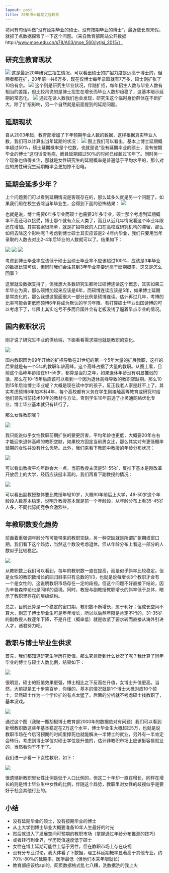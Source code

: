 ```yaml
---
layout: post
title: 20年博士延期之怪现状
---
```


坊间有句话叫做“没有延期毕业的硕士，没有按期毕业的博士”，最近放长周末假，就抓了点数据探索了一下这个问题。（来自教育部网站公开数据http://www.moe.edu.cn/s78/A03/moe_560/jytjsj_2015/）

## 研究生教育现状

![](http://yufree.github.io/blogcn/figure/admitted.png)
这是最近20年研究生招生情况，可以看出硕士的扩招力度是远高于博士的，但两者都在扩，20年前一共6万多，现在仅博士每年录取就有7万多，硕士则扩张了10倍有余。
![](http://yufree.github.io/blogcn/figure/graduates.png)
这个则是研究生毕业状况，伴随扩招，每年招生人数与毕业人数有相当的差距，但比较吊诡的是博士招生在增长而毕业人数却趋稳了，这基本暗示延期的常态化。
![](http://yufree.github.io/blogcn/figure/enrolment.png)
通过在读人数我们也会发现，研究生这个临时身份群体在不断扩大，除了扩招影响，另一个自然就是前面提到的延期问题。

## 延期现状

自从2003年起，教育部增加了下年预期毕业人数的数据，这样根据真实毕业人数，我们可以计算出当年延期的状况：
![](http://yufree.github.io/blogcn/figure/extend.png)
图上我们可以看出，基本上博士延期概率超过50%，硕士延期概率是个位数，也就是说“没有延期毕业的硕士，没有按期毕业的博士”这句话没毛病，而且延期超过50%的时间已经超过10年了。同时另一个现象也值得关注，那就是女性研究生的延期概率是普遍低于平均水平的，那么对应的男性研究生延期概率会更加惨不忍睹。

## 延期会延多少年？

上个问题我们可以看到延期情况是客观存在的，那么延多久就是另一个问题了。如果我们用在校生去除当年毕业生，会得到下面的恐怖结果：
![](http://yufree.github.io/blogcn/figure/meangrad.png)

也就是说，博士需要6年多毕业而硕士也需要3年多毕业，硕士那个考虑到延期概率不高还可以接受，博士那个就有点反人类了，而且从近几年情况看这个毕业年限还在增加。其实答案很简单，就是扩招导致的人口在高校或研究机构的滞留，那么如何去除这个影响呢？考虑到博士硕士其实应该是2-4年内毕业，我们只要用当年录取的人数去对比2-4年后毕业的人数就可以了。结果如下：

![](http://yufree.github.io/blogcn/figure/year2.png)
![](http://yufree.github.io/blogcn/figure/year3.png)
![](http://yufree.github.io/blogcn/figure/year4.png)

考虑到博士毕业率应该低于硕士且硕士毕业率不应该超过100%，应该是3年毕业的数据比较可信，但同时我们会注意到3年毕业率要远高于延期概率，这又是怎么回事？

这里就没数据支持了，但我想大多数研究生都听过硕博连读这个概念，其实如果三年毕业为真，那么硕博加起来应该是6年，而硕博连读应该是5年，如果博士延期是常态化的，那么我想这里面很大一部分比例是硕博连读。估计再过几年，考博的比率可能会更低而硕博6年将成为默认的学习年限。有打算硕士毕业出国读博的可以考虑下了，年限上其实吃亏不多而且国外会有老板没钱了逼着早点毕业的情况。

## 国内教职状况

刚才说了研究生毕业的供给端，下面看看需求端也就是教职的变化。

![](http://yufree.github.io/blogcn/figure/positionall.png)

国内教职因为99年开始的扩招导致在21世纪的第一个5年大量的扩展教职，这样的后果就是有一个5年的教职年龄高峰，这个高峰占据了大量的教职。从图上看，目前这个高峰年龄段在51-55岁，都算是当打之年，如果退休年龄没有明显推迟的话，那么在10-15年后应该可以看到一个因为退休高峰导致的教职空缺期。那么10到15年后谁博士毕业呢？大概是现在读中学的孩子，反正我老人家是赶不上了。其实考虑硕博6年加本科4年，每个高校都有义务在学生刚接触高等教育或研究时给他们领先当前技术10年的教材与方法，否则学生10年前选了小灵通网络优化专业，博士毕业基本就只有转行了。

那么女性教职呢？

![](http://yufree.github.io/blogcn/figure/positionallf.png)

我只能说似乎女性教职前期扩张的要更厉害，平均年龄也更低，大概要20年左右才能迎来退休高峰的教职空缺，如果校方固定当前男女比，那么其实对有更低概率延期的女性并没有什么优势。此外，我们来看下教职中教授的年龄分布状况：

![](http://yufree.github.io/blogcn/figure/positionprof.png)

可以看出教授平均年龄会大一点，当前教授主流是51-55岁，反推下基本是刚改革开放后上的大学，经历应该挺丰富的。我们再看下副教授的情况：

![](http://yufree.github.io/blogcn/figure/positionprofa.png)

可以看出副教授整体要比教授年轻10岁，大概90年前后上大学，46-50岁这个年龄段人数基本稳定，说明升教授基本就是前一个年龄段，从年龄分布上看35-45岁人多，不同代际间竞争会激烈些。

## 年教职数变化趋势

前面着重强调年龄分布可能带来的教职空缺，另一种空缺就是所谓扩张期或窗口期，我们看下这个趋势，当然这个数没考虑退休，但从年龄分布上看这一部分的人数似乎比较稳定。

![](http://yufree.github.io/blogcn/figure/positiontrend.png)

从教职数上我们可以看到，每年的教职数一直在提高，而是似乎斜率比较稳定。但是女性的教职数增长的回归斜率只有总数的1/3，也就是说每增长3个教职才会有一个是女性的，这说明教职市场存在一定的歧视。但这个问题不好直接下结论，因为辛普森悖论也是同样的语境。同时，教授与副教授教职增长的斜率低于总体，暗示了教职里存在的层级结构。

总之，目前还算是一个稳定的窗口期，教职数不断增长，属于利好；但成长空间不算大，别忘了博士毕业生可是年年增长，所以以后熬年限是肯定不行的，31-35岁的副教授人数逐年下降，不是升迁（概率低）就是收紧了要求转而直接从海外引进人才，诸君努力吧。

## 教职与博士毕业生供求

首先，我们都知道研究生学历在贬值，那么究竟贬到什么状况了呢？我计算了同年毕业的博士与硕士人数比例，结果如下：

![](http://yufree.github.io/blogcn/figure/phdvalue.png)

很明显，硕士的贬值效果更强，博士相比之下反而在升值，女博士升值更高。当然，大前提是五十步笑百步，你懂的。基本的情况就是1个博士大概对应10个硕士，显然硕士作为一个学位扩的有点太猛了。后面的分析就不考虑硕士找教职了，基本没戏。

![](http://yufree.github.io/blogcn/figure/positionphd.png)

通过这个图（我赌一瓶胡椒博士教育部2000年的数据绝对有问题）我们可以看到新增教职数这些年基本稳定在2万这个水平，博士毕业生大概超过5万，也就是说教职市场在今后可预期的时间里撑死也就能解决一半博士的就业，另外有一半肯定会转行。考虑到博士学位对硕士学位是升值的，估计非教职市场上应该挺容易就业的，当然看你干不干了。

我们进一步看一下女性教职，如下：

![](http://yufree.github.io/blogcn/figure/positionphdf.png)

很遗憾新教职里女性比例是低于人口比例的，但这二十年却一直在增长，同样在增长的则是博士毕业生中女性的比例，伴随这个趋势，教职里对女性的歧视似乎是要好于社会其他行业的。

## 小结

- 没有延期毕业的硕士，没有按期毕业的博士
- 从上大学到博士毕业大概要准备10年人生最好的时光
- 然后就进入了发展空间可预期的教职市场（掌握通过年龄分布推测的技巧）
- 或者转行到业界，学历贬值速度低于硕士
- 女性在博士延期可能性上低于男性，但在教职市场上存在歧视
- 没有分专业讨论，我大体看了下数据，理工科延期概率显著高于其他专业，约70%-80%的延期率，医学最低（但他们本来年限就长）
- 教育部应该给api的，网页数据格式乱七八糟，洗数据洗的我上火